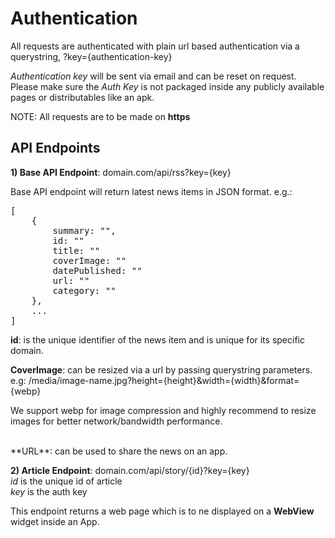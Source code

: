 # Authentication

All requests are authenticated with plain url based authentication via a querystring, ?key={authentication-key}

_Authentication key_ will be sent via email and can be reset on request. Please make sure the _Auth Key_ is not packaged inside any publicly available pages or distributables like an apk.

NOTE: All requests are to be made on **https**
## API Endpoints

**1) Base API Endpoint**: domain.com/api/rss?key={key}
<br>

Base API endpoint will return latest news items in JSON format. e.g.:
<pre>
[
    {
        summary: "",
        id: ""
        title: ""
        coverImage: ""
        datePublished: ""
        url: ""
        category: ""
    },
    ...
]
</pre>

**id**: is the unique identifier of the news item and is unique for its specific domain.

**CoverImage**: can be resized via a url by passing querystring parameters. e.g: /media/image-name.jpg?height={height}&width={width}&format={webp}

We support webp for image compression and highly recommend to resize images for better network/bandwidth performance.

<br>
**URL**: can be used to share the news on an app.

**2) Article Endpoint**: domain.com/api/story/{id}?key={key}
<br>
_id_ is the unique id of article 
<br>
_key_ is the auth key

This endpoint returns a web page which is to ne displayed on a **WebView** widget inside an App.

